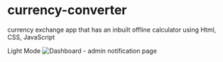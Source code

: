 # currency-converter
currency exchange app that has an inbuilt offline calculator using Html, CSS, JavaScript

Light Mode
![Dashboard - admin notification page](https://github.com/OscarDom1/currency-converter.github.io/assets/111493495/ea04e092-9ff4-43c4-bac6-193110c33cd1)
